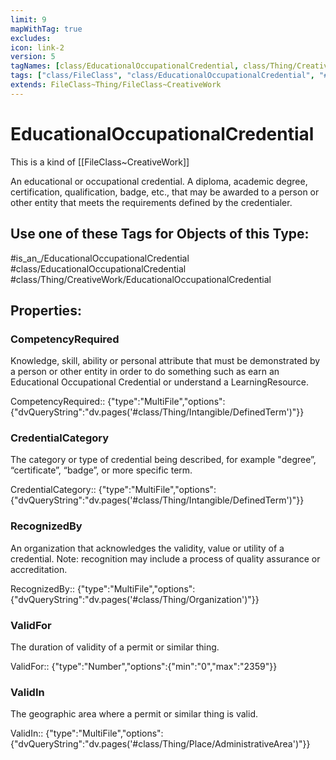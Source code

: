 ```yaml
---
limit: 9
mapWithTag: true
excludes:
icon: link-2
version: 5
tagNames: [class/EducationalOccupationalCredential, class/Thing/CreativeWork/EducationalOccupationalCredential, is_an_/EducationalOccupationalCredential, schema-org/EducationalOccupationalCredential]
tags: ["class/FileClass", "class/EducationalOccupationalCredential", "#is_an_/EducationalOccupationalCredential", "class/Thing/CreativeWork/EducationalOccupationalCredential"]
extends: FileClass~Thing/FileClass~CreativeWork
---
```


# EducationalOccupationalCredential
This is a kind of [[FileClass~CreativeWork]]

An educational or occupational credential. A diploma, academic degree, certification, qualification, badge, etc., that may be awarded to a person or other entity that meets the requirements defined by the credentialer.


## Use one of these Tags for Objects of this Type:

#is_an_/EducationalOccupationalCredential
#class/EducationalOccupationalCredential
#class/Thing/CreativeWork/EducationalOccupationalCredential

## Properties:

### CompetencyRequired
Knowledge, skill, ability or personal attribute that must be demonstrated by a person or other entity in order to do something such as earn an Educational Occupational Credential or understand a LearningResource.

CompetencyRequired:: {"type":"MultiFile","options":{"dvQueryString":"dv.pages('#class/Thing/Intangible/DefinedTerm')"}}

### CredentialCategory
The category or type of credential being described, for example "degree”, “certificate”, “badge”, or more specific term.

CredentialCategory:: {"type":"MultiFile","options":{"dvQueryString":"dv.pages('#class/Thing/Intangible/DefinedTerm')"}}

### RecognizedBy
An organization that acknowledges the validity, value or utility of a credential. Note: recognition may include a process of quality assurance or accreditation.

RecognizedBy:: {"type":"MultiFile","options":{"dvQueryString":"dv.pages('#class/Thing/Organization')"}}

### ValidFor
The duration of validity of a permit or similar thing.

ValidFor:: {"type":"Number","options":{"min":"0","max":"2359"}}

### ValidIn
The geographic area where a permit or similar thing is valid.

ValidIn:: {"type":"MultiFile","options":{"dvQueryString":"dv.pages('#class/Thing/Place/AdministrativeArea')"}}


